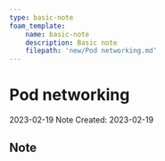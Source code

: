 ```yaml
---
type: basic-note
foam_template:
    name: basic-note
    description: Basic note
    filepath: 'new/Pod networking.md'
---
```

# Pod networking
2023-02-19
Note Created: 2023-02-19

## Note

